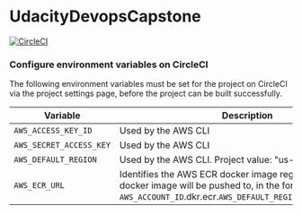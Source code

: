 # UdacityDevopsCapstone

[![CircleCI](https://circleci.com/gh/adileyzekmoon/UdacityDevopsCapstone/tree/main.svg?style=svg)](https://circleci.com/gh/adileyzekmoon/UdacityDevopsCapstone/tree/main)

### Configure environment variables on CircleCI

The following environment variables must be set for the project on CircleCI via the project settings page, before the project can be built successfully.

| Variable                 | Description                                                                                                                                                     |
| ------------------------ | --------------------------------------------------------------------------------------------------------------------------------------------------------------- |
| `AWS_ACCESS_KEY_ID`      | Used by the AWS CLI                                                                                                                                             |
| `AWS_SECRET_ACCESS_KEY ` | Used by the AWS CLI                                                                                                                                             |
| `AWS_DEFAULT_REGION`     | Used by the AWS CLI. Project value: "us-west-2"                                                                                                                 |
| `AWS_ECR_URL`            | Identifies the AWS ECR docker image registry that the docker image will be pushed to, in the format `AWS_ACCOUNT_ID`.dkr.ecr.`AWS_DEFAULT_REGION`.amazonaws.com |